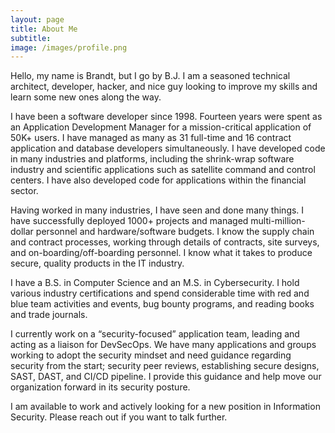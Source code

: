 ```yaml
---
layout: page
title: About Me
subtitle: 
image: /images/profile.png
---
```


Hello, my name is Brandt, but I go by B.J.  I am a seasoned technical architect, developer, hacker, and nice guy looking to improve my skills and learn some new ones along the way.

I have been a software developer since 1998.  Fourteen years were spent as an Application Development Manager for a mission-critical application of 50K+ users. I have managed as many as 31 full-time and 16 contract application and database developers simultaneously. I have developed code in many industries and platforms, including the shrink-wrap software industry and scientific applications such as satellite command and control centers. I have also developed code for applications within the financial sector.

Having worked in many industries, I have seen and done many things.  I have successfully deployed 1000+ projects and managed multi-million-dollar personnel and hardware/software budgets.  I know the supply chain and contract processes, working through details of contracts, site surveys, and on-boarding/off-boarding personnel.  I know what it takes to produce secure, quality products in the IT industry.

I have a B.S. in Computer Science and an M.S. in Cybersecurity.  I hold various industry certifications and spend considerable time with red and blue team activities and events, bug bounty programs, and reading books and trade journals.

I currently work on a “security-focused” application team, leading and acting as a liaison for DevSecOps.  We have many applications and groups working to adopt the security mindset and need guidance regarding security from the start; security peer reviews, establishing secure designs, SAST, DAST, and CI/CD pipeline.  I provide this guidance and help move our organization forward in its security posture.

I am available to work and actively looking for a new position in Information Security.  Please reach out if you want to talk further.  

